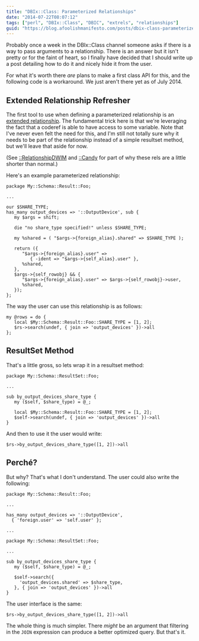 ```yaml
---
title: "DBIx::Class: Parameterized Relationships"
date: "2014-07-22T08:07:12"
tags: ["perl", "DBIx::Class", "DBIC", "extrels", "relationships"]
guid: "https://blog.afoolishmanifesto.com/posts/dbix-class-parameterized-relationships"
---
```

Probably once a week in the DBIx::Class channel someone asks if there is a way
to pass arguments to a relationship.  There is an answer but it isn't pretty or
for the faint of heart, so I finally have decided that I should write up a post
detailing how to do it and nicely hide it from the user.

For what it's worth there *are* plans to make a first class API for this, and
the following code is a workaround.  We just aren't there yet as of July 2014.

## Extended Relationship Refresher

The first tool to use when defining
a parameterized relationship is an [extended
relationship](https://blog.afoolishmanifesto.com/posts/dbix-class-extended-relationships/).
The fundamental trick here is that we're leveraging the fact that a coderef is
able to have access to some variable.  Note that I've never even felt the need
for this, and I'm still not totally sure why it needs to be part of the
relationship instead of a simple resultset method, but we'll leave that aside
for now.

(See
[::RelationshipDWIM](https://blog.afoolishmanifesto.com/posts/dbix-class-helper-row-relationshipdwim-awesome/)
and
[::Candy](https://blog.afoolishmanifesto.com/posts/announcing-dbix-class-candy/)
for part of why these rels are a little shorter than normal.)

Here's an example parameterized relationship:

    package My::Schema::Result::Foo;

    ...

    our $SHARE_TYPE;
    has_many output_devices => '::OutputDevice', sub {
       my $args = shift;
       
       die "no share_type specified!" unless $SHARE_TYPE;

       my %shared = ( "$args->{foreign_alias}.shared" => $SHARE_TYPE );
       
       return ({
          "$args->{foreign_alias}.user" =>
             { -ident => "$args->{self_alias}.user" },
          %shared,
       },
       $args->{self_rowobj} && {
          "$args->{foreign_alias}.user" => $args->{self_rowobj}->user,
          %shared,
       });
    };

The way the user can use this relationship is as follows:

    my @rows = do {
       local $My::Schema::Result::Foo::SHARE_TYPE = [1, 2];
       $rs->search(undef, { join => 'output_devices' })->all
    };

## ResultSet Method

That's a little gross, so lets wrap it in a resultset method:

    package My::Schema::ResultSet::Foo;

    ...

    sub by_output_devices_share_type {
       my ($self, $share_type) = @_;

       local $My::Schema::Result::Foo::SHARE_TYPE = [1, 2];
       $self->search(undef, { join => 'output_devices' })->all
    }

And then to use it the user would write:

    $rs->by_output_devices_share_type([1, 2])->all

## Perché?

But why?  That's what I don't understand.  The user could also write the
following:

    package My::Schema::Result::Foo;
    
    ...
    
    has_many output_devices => '::OutputDevice',
      { 'foreign.user' => 'self.user' };
    
    ...
    
    package My::Schema::ResultSet::Foo;
    
    ...
    
    sub by_output_devices_share_type {
       my ($self, $share_type) = @_;

       $self->search({
         'output_devices.shared' => $share_type,
       }, { join => 'output_devices' })->all
    }

The user interface is the same:

    $rs->by_output_devices_share_type([1, 2])->all

The whole thing is much simpler.  There *might* be an argument that filtering in
the `JOIN` expression can produce a better optimized query.  But that's it.
